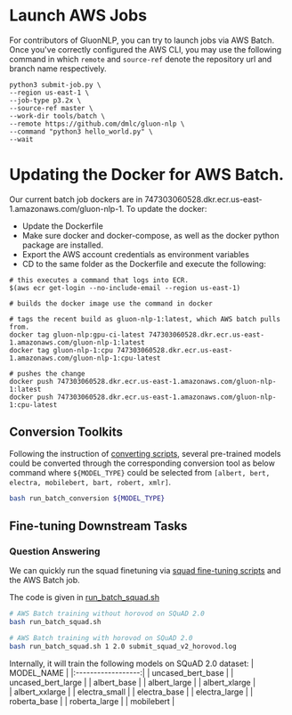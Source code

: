 # Launch AWS Jobs
For contributors of GluonNLP, you can try to launch jobs via AWS Batch.
Once you've correctly configured the AWS CLI, you may use the following command in which `remote` and `source-ref` denote the repository url and branch name respectively.

```
python3 submit-job.py \
--region us-east-1 \
--job-type p3.2x \
--source-ref master \
--work-dir tools/batch \
--remote https://github.com/dmlc/gluon-nlp \
--command "python3 hello_world.py" \
--wait
```

# Updating the Docker for AWS Batch.

Our current batch job dockers are in 747303060528.dkr.ecr.us-east-1.amazonaws.com/gluon-nlp-1. To
update the docker:
- Update the Dockerfile
- Make sure docker and docker-compose, as well as the docker python package are installed.
- Export the AWS account credentials as environment variables
- CD to the same folder as the Dockerfile and execute the following:

```
# this executes a command that logs into ECR.
$(aws ecr get-login --no-include-email --region us-east-1)

# builds the docker image use the command in docker

# tags the recent build as gluon-nlp-1:latest, which AWS batch pulls from.
docker tag gluon-nlp:gpu-ci-latest 747303060528.dkr.ecr.us-east-1.amazonaws.com/gluon-nlp-1:latest
docker tag gluon-nlp-1:cpu 747303060528.dkr.ecr.us-east-1.amazonaws.com/gluon-nlp-1:cpu-latest

# pushes the change
docker push 747303060528.dkr.ecr.us-east-1.amazonaws.com/gluon-nlp-1:latest
docker push 747303060528.dkr.ecr.us-east-1.amazonaws.com/gluon-nlp-1:cpu-latest
```

## Conversion Toolkits
Following the instruction of [converting scripts](../../scripts/conversion_toolkits), 
several pre-trained models could be converted through the corresponding conversion tool as below command where `${MODEL_TYPE}` could be selected from `[albert, bert, electra, mobilebert, bart, robert, xmlr]`.
```bash
bash run_batch_conversion ${MODEL_TYPE}
```

## Fine-tuning Downstream Tasks

### Question Answering
We can quickly run the squad finetuning via [squad fine-tuning scripts](../../scripts/question_answering#squad) and the AWS Batch job.

The code is given in [run_batch_squad.sh](run_batch_squad.sh)

```bash
# AWS Batch training without horovod on SQuAD 2.0
bash run_batch_squad.sh

# AWS Batch training with horovod on SQuAD 2.0
bash run_batch_squad.sh 1 2.0 submit_squad_v2_horovod.log
```



Internally, it will train the following models on SQuAD 2.0 dataset:
|    MODEL_NAME      |
|:------------------:|
| uncased_bert_base  |
| uncased_bert_large |
| albert_base        |
| albert_large       |
| albert_xlarge      |  
| albert_xxlarge     |
| electra_small      |
| electra_base       |
| electra_large      |
| roberta_base       |
| roberta_large      |
| mobilebert         |
